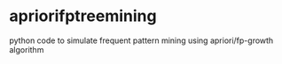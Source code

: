 # apriorifptreemining
 python code to simulate frequent pattern mining using apriori/fp-growth algorithm
